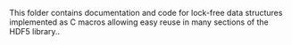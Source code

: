 This folder contains documentation and code for lock-free data structures implemented as C macros allowing easy reuse in many sections of the HDF5 library..
